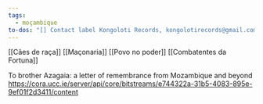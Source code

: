 ```yaml
---
tags:
  - moçambique
to-dos: "[] Contact label Kongoloti Records, kongolotirecords@gmail.com"
---
```

[[Cães de raça]]
[[Maçonaria]]
[[Povo no poder]]
[[Combatentes da Fortuna]]

To brother Azagaia: a letter of remembrance from Mozambique and beyond
https://cora.ucc.ie/server/api/core/bitstreams/e744322a-31b5-4083-895e-9ef01f2d3411/content